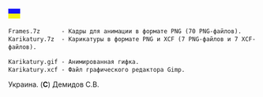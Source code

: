 
![](https://github.com/drilnet/vector-06c-spr2bmp/blob/master/UA.png)

```
Frames.7z      - Кадры для анимации в формате PNG (70 PNG-файлов).
Karikatury.7z  - Карикатуры в формате PNG и XCF (7 PNG-файлов и 7 XCF-файлов).
```

```
Karikatury.gif - Анимированная гифка.
Karikatury.xcf - Файл графического редактора Gimp.
```

Украина. (**C**) Демидов С.В.
